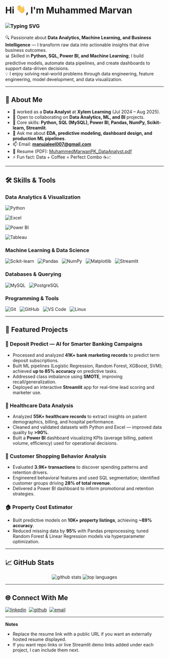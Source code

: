 # Hi <img src="https://github.com/ABSphreak/ABSphreak/blob/master/gifs/Hi.gif" width="30px" alt="hi gif">, I'm Muhammed Marvan  
### ![Typing SVG](https://readme-typing-svg.herokuapp.com?font=Fira+Code&size=28&duration=3000&pause=1000&color=00C7A9&width=500&lines=Data+Analyst;Machine+Learning+Enthusiast;Data-Driven+Problem+Solver)

🔍 Passionate about **Data Analytics, Machine Learning, and Business Intelligence** — I transform raw data into actionable insights that drive business outcomes.  
📊 Skilled in **Python, SQL, Power BI, and Machine Learning**; I build predictive models, automate data pipelines, and create dashboards to support data-driven decisions.  
💡 I enjoy solving real-world problems through data engineering, feature engineering, model development, and data visualization.  

---

## 🌟 About Me

- 🔭 worked as a **Data Analyst** at **Xylem Learning** (Jul 2024 – Aug 2025).  
- 👯 Open to collaborating on **Data Analytics, ML, and BI** projects.  
- 🌱 Core skills: **Python, SQL (MySQL), Power BI, Pandas, NumPy, Scikit-learn, Streamlit**.  
- 💬 Ask me about **EDA, predictive modeling, dashboard design, and production ML pipelines**.  
- 📫 Email: **manujaleel007@gmail.com**  
- 📄 Resume (PDF): [MuhammedMarwanPK_DataAnalyst.pdf](MuhammedMarwanPK_DataAnalyst.pdf)  
- ⚡ Fun fact: Data + Coffee = Perfect Combo ☕📈

---

## 🛠️ Skills & Tools

### Data Analytics & Visualization
<p>
  <!-- Python -->
  <img src="https://skillicons.dev/icons?i=python" alt="Python" width="45" height="45"/> &nbsp;

  <!-- Excel -->
  <img src="https://img.icons8.com/color/48/000000/microsoft-excel-2019--v1.png" alt="Excel" width="45" height="45"/> &nbsp;

  <!-- Power BI -->
  <img src="https://cdn.jsdelivr.net/gh/devicons/devicon/icons/powerbi/powerbi-original.svg" alt="Power BI" width="45" height="45"/> &nbsp;

  <!-- Tableau -->
  <img src="https://skillicons.dev/icons?i=tableau" alt="Tableau" width="45" height="45"/>
</p>

### Machine Learning & Data Science
<p>
  <img src="https://skillicons.dev/icons?i=sklearn" alt="Scikit-learn" width="45" height="45"/> &nbsp;
  <img src="https://skillicons.dev/icons?i=pandas" alt="Pandas" width="45" height="45"/> &nbsp;
  <img src="https://skillicons.dev/icons?i=numpy" alt="NumPy" width="45" height="45"/> &nbsp;
  <img src="https://skillicons.dev/icons?i=matplotlib" alt="Matplotlib" width="45" height="45"/> &nbsp;
  <img src="https://skillicons.dev/icons?i=streamlit" alt="Streamlit" width="45" height="45"/>
</p>

### Databases & Querying
<p>
  <img src="https://skillicons.dev/icons?i=mysql" alt="MySQL" width="45" height="45"/> &nbsp;
  <img src="https://skillicons.dev/icons?i=postgresql" alt="PostgreSQL" width="45" height="45"/>
</p>

### Programming & Tools
<p>
  <img src="https://skillicons.dev/icons?i=git" alt="Git" width="45" height="45"/> &nbsp;
  <img src="https://skillicons.dev/icons?i=github" alt="GitHub" width="45" height="45"/> &nbsp;
  <img src="https://skillicons.dev/icons?i=vscode" alt="VS Code" width="45" height="45"/> &nbsp;
  <img src="https://skillicons.dev/icons?i=linux" alt="Linux" width="45" height="45"/>
</p>

---

## 🚀 Featured Projects

### 🧠 Deposit Predict — AI for Smarter Banking Campaigns
- Processed and analyzed **41K+ bank marketing records** to predict term deposit subscriptions.  
- Built ML pipelines (Logistic Regression, Random Forest, XGBoost, SVM); achieved **up to 85% accuracy** on predictive tasks.  
- Addressed class imbalance using **SMOTE**, improving recall/generalization.  
- Deployed an interactive **Streamlit** app for real-time lead scoring and marketer use.

### 🏥 Healthcare Data Analysis
- Analyzed **55K+ healthcare records** to extract insights on patient demographics, billing, and hospital performance.  
- Cleaned and validated datasets with Python and Excel — improved data quality by **>90%**.  
- Built a **Power BI** dashboard visualizing KPIs (average billing, patient volume, efficiency) used for operational decisions.

### 🛒 Customer Shopping Behavior Analysis
- Evaluated **3.9K+ transactions** to discover spending patterns and retention drivers.  
- Engineered behavioral features and used SQL segmentation; identified customer groups driving **28% of total revenue**.  
- Delivered a Power BI dashboard to inform promotional and retention strategies.

### 🏠 Property Cost Estimator
- Built predictive models on **10K+ property listings**, achieving **~89% accuracy**.  
- Reduced missing data by **95%** with Pandas preprocessing; tuned Random Forest & Linear Regression models via hyperparameter optimization.

---

## 📈 GitHub Stats

<p align="center">
  <img src="https://github-readme-stats.vercel.app/api?username=Marvan-IT&show_icons=true&theme=radical" alt="github stats" height="150"/>
  <img src="https://github-readme-stats.vercel.app/api/top-langs/?username=Marvan-IT&layout=compact&theme=radical" alt="top languages" height="150"/>
</p>

---

## 🌐 Connect With Me

<p>
  <a href="https://www.linkedin.com/in/muhdmarvan" target="_blank" rel="noopener noreferrer"><img src="https://skillicons.dev/icons?i=linkedin" alt="linkedin" /></a>&nbsp;
  <a href="https://github.com/Marvan-IT" target="_blank" rel="noopener noreferrer"><img src="https://skillicons.dev/icons?i=github" alt="github" /></a>&nbsp;
  <a href="mailto:manujaleel007@gmail.com" target="_blank" rel="noopener noreferrer"><img src="https://skillicons.dev/icons?i=gmail" alt="email" /></a>
</p>

---

**Notes**
- Replace the resume link with a public URL if you want an externally hosted resume displayed.  
- If you want repo links or live Streamlit demo links added under each project, I can include them next.

